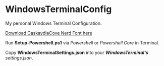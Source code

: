 # WindowsTerminalConfig
My personal Windows Terminal Configuration.

[Download CaskaydiaCove Nerd Font here](https://github.com/ryanoasis/nerd-fonts/releases/download/v2.1.0/CascadiaCode.zip)

Run **Setup-Powershell.ps1** via *Powershell* or *Powershell Core* in Terminal.

Copy **WindowsTerminalSettings.json** into your ***WindowsTerminal's*** *settings.json*.